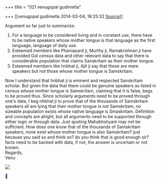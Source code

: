 +++
title = "021 venugopal gudimetla"

+++
[[venugopal gudimetla	2014-03-04, 18:25:32 [Source](https://groups.google.com/g/samskrita/c/PR2bj1VMfvw)]]



  
Argument so far just to summarize:  
1. For a language to be considered living and in constant use, there have to be native speakers whose mother tongue is that language as the first language, language of daily use.  
2. Esteemed members like Phaniapard ji, Murthy ji, Ramakrishnan ji have provided GoI census data and other relevant data to say that there is considerable population that claims Sanskritam as their mother tongue.  
3. Esteemed members like hnbhat ji, Ajit ji say that these are mere speakers but not those whose mother tongue is Samskritam.  
  
Now I understand that hnbhat ji is eminent and respected Sanskritam scholar. But given the data that there could be genuine speakers as listed in census whose mother tongue is Samskritam, claiming that it is false, begs to be proved thus. Since scholarly arguments need to be proved through one's data, I beg nhbhat ji to prove that of the thousands of Samskritam speakers all are lying that their mother tongue is not Samskritam, no sizeable population exists whose native language is Smaskritam. Definition and concepts are alright, but all arguments need to be supported through either logic or through data. Just quoting Mahabhshyam may not be sufficient. How does one know that of the thousands of Samskritam speakers, none exist whose mother tongue is also Samskritam? just because you said so and think so? do you think that is good enough sir? facts need to be backed with data, if not, the answer is uncertain or not known.  
Regards,  
Venu  
  

![](https://groups.google.com/forum/clear.cache.gif)



